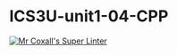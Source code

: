 # ICS3U-unit1-04-CPP

[![Mr Coxall's Super Linter](https://github.com/noah-daher/ICS3U-unit1-04-CPP/workflows/Mr%20Coxall's%20Super%20Linter/badge.svg)](https://github.com/noah-daher/ICS3U-unit1-04-CPP/actions/)
